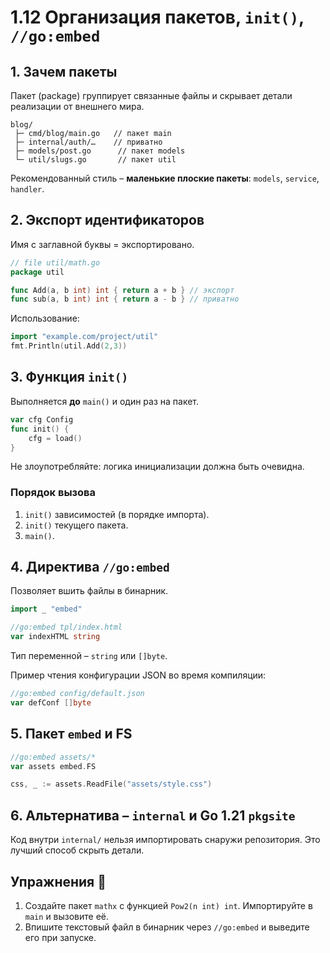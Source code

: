 # 1.12 Организация пакетов, `init()`, `//go:embed`

## 1. Зачем пакеты
Пакет (package) группирует связанные файлы и скрывает детали реализации от внешнего мира.

```
blog/
 ├─ cmd/blog/main.go   // пакет main
 ├─ internal/auth/…    // приватно
 ├─ models/post.go      // пакет models
 └─ util/slugs.go       // пакет util
```

Рекомендованный стиль – **маленькие плоские пакеты**: `models`, `service`, `handler`.

## 2. Экспорт идентификаторов
Имя с заглавной буквы = экспортировано.
```go
// file util/math.go
package util

func Add(a, b int) int { return a + b } // экспорт
func sub(a, b int) int { return a - b } // приватно
```
Использование:
```go
import "example.com/project/util"
fmt.Println(util.Add(2,3))
```

## 3. Функция `init()`
Выполняется **до** `main()` и один раз на пакет.
```go
var cfg Config
func init() {
    cfg = load()
}
```
Не злоупотребляйте: логика инициализации должна быть очевидна.

### Порядок вызова
1. `init()` зависимостей (в порядке импорта).
2. `init()` текущего пакета.
3. `main()`.

## 4. Директива `//go:embed`
Позволяет вшить файлы в бинарник.
```go
import _ "embed"

//go:embed tpl/index.html
var indexHTML string
```
Тип переменной – `string` или `[]byte`.

Пример чтения конфигурации JSON во время компиляции:
```go
//go:embed config/default.json
var defConf []byte
```

## 5. Пакет `embed` и FS
```go
//go:embed assets/*
var assets embed.FS

css, _ := assets.ReadFile("assets/style.css")
```

## 6. Альтернатива – `internal` и Go 1.21 `pkgsite`
Код внутри `internal/` нельзя импортировать снаружи репозитория. Это лучший способ скрыть детали.

## Упражнения 📝
1. Создайте пакет `mathx` с функцией `Pow2(n int) int`. Импортируйте в `main` и вызовите её.
2. Впишите текстовый файл в бинарник через `//go:embed` и выведите его при запуске.
